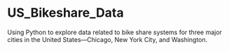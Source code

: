 # US_Bikeshare_Data
Using Python to explore data related to bike share systems for three major cities in the United States—Chicago, New York City, and Washington.
